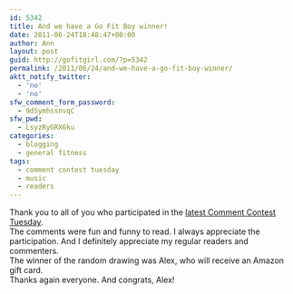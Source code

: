 ```yaml
---
id: 5342
title: And we have a Go Fit Boy winner!
date: 2011-06-24T18:48:47+00:00
author: Ann
layout: post
guid: http://gofitgirl.com/?p=5342
permalink: /2011/06/24/and-we-have-a-go-fit-boy-winner/
aktt_notify_twitter:
  - 'no'
  - 'no'
sfw_comment_form_password:
  - 9dSymhssnvqC
sfw_pwd:
  - LsyzRyGRX6ku
categories:
  - blogging
  - general fitness
tags:
  - comment contest tuesday
  - music
  - readers
---
```

Thank you to all of you who participated in the [latest Comment Contest Tuesday](http://gofitgirl.com/?p=5255).  
The comments were fun and funny to read. I always appreciate the participation. And I definitely appreciate my regular readers and commenters.  
The winner of the random drawing was Alex, who will receive an Amazon gift card.  
Thanks again everyone. And congrats, Alex!